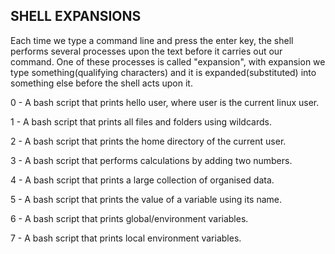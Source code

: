 SHELL EXPANSIONS
----------------

Each time we type a command line and press the enter key, the shell performs several processes upon the text before it carries out our command. One of these processes is called "expansion", with expansion we type something(qualifying characters) and it is expanded(substituted) into something else before the shell acts upon it.

0 - A bash script that prints hello user, where user is the current linux user.

1 - A bash script that prints all files and folders using wildcards.

2 - A bash script that prints the home directory of the current user.

3 - A bash script that performs calculations by adding two numbers.

4 - A bash script that prints a large collection of organised data.

5 - A bash script that prints the value of a variable using its name.

6 - A bash script that prints global/environment variables.

7 - A bash script that prints local environment variables.
